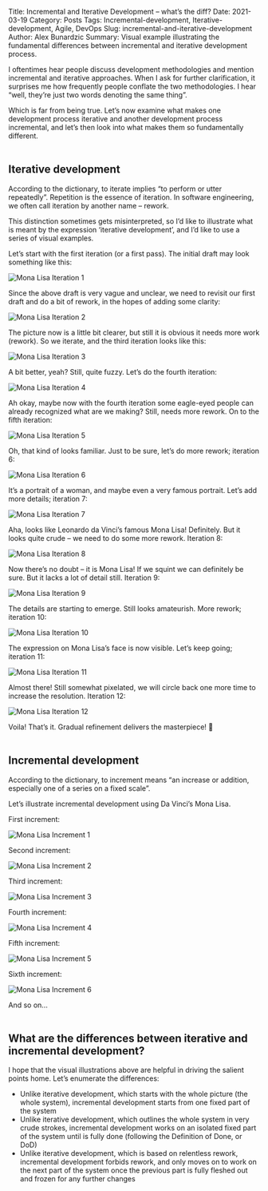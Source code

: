 Title: Incremental and Iterative Development – what’s the diff?
Date: 2021-03-19
Category: Posts
Tags: Incremental-development, Iterative-development, Agile, DevOps
Slug: incremental-and-iterative-development
Author: Alex Bunardzic
Summary: Visual example illustrating the fundamental differences between incremental and iterative development process.

I oftentimes hear people discuss development methodologies and mention incremental and iterative approaches. When I ask for further clarification, it surprises me how frequently people conflate the two methodologies. I hear “well, they’re just two words denoting the same thing”.

Which is far from being true. Let’s now examine what makes one development process iterative and another development process incremental, and let’s then look into what makes them so fundamentally different.
<br /><br />
## Iterative development

According to the dictionary, to iterate implies “to perform or utter repeatedly”. Repetition is the essence of iteration. In software engineering, we often call iteration by another name – rework.

This distinction sometimes gets misinterpreted, so I’d like to illustrate what is meant by the expression ‘iterative development’, and I’d like to use a series of visual examples.

Let’s start with the first iteration (or a first pass). The initial draft may look something like this:

![Mona Lisa Iteration 1](/images/monalisa/monalisa1.png)

Since the above draft is very vague and unclear, we need to revisit our first draft and do a bit of rework, in the hopes of adding some clarity:

![Mona Lisa Iteration 2](/images/monalisa/monalisa2.png)

The picture now is a little bit clearer, but still it is obvious it needs more work (rework). So we iterate, and the third iteration looks like this:

![Mona Lisa Iteration 3](/images/monalisa/monalisa3.png)

A bit better, yeah? Still, quite fuzzy. Let’s do the fourth iteration:

![Mona Lisa Iteration 4](/images/monalisa/monalisa4.png)

Ah okay, maybe now with the fourth iteration some eagle-eyed people can already recognized what are we making? Still, needs more rework. On to the fifth iteration:

![Mona Lisa Iteration 5](/images/monalisa/monalisa5.png)

Oh, that kind of looks familiar. Just to be sure, let’s do more rework; iteration 6:

![Mona Lisa Iteration 6](/images/monalisa/monalisa6.png)

It’s a portrait of a woman, and maybe even a very famous portrait. Let’s add more details; iteration 7:

![Mona Lisa Iteration 7](/images/monalisa/monalisa7.png)

Aha, looks like Leonardo da Vinci’s famous Mona Lisa! Definitely. But it looks quite crude – we need to do some more rework. Iteration 8:

![Mona Lisa Iteration 8](/images/monalisa/monalisa8.png)

Now there’s no doubt – it is Mona Lisa! If we squint we can definitely be sure. But it lacks a lot of detail still. Iteration 9:

![Mona Lisa Iteration 9](/images/monalisa/monalisa9.png)

The details are starting to emerge. Still looks amateurish. More rework; iteration 10:

![Mona Lisa Iteration 10](/images/monalisa/monalisa10.png)

The expression on Mona Lisa’s face is now visible. Let’s keep going; iteration 11:

![Mona Lisa Iteration 11](/images/monalisa/monalisa11.png)

Almost there! Still somewhat pixelated, we will circle back one more time to increase the resolution. Iteration 12:

![Mona Lisa Iteration 12](/images/monalisa/monalisa12.png)

Voila! That’s it. Gradual refinement delivers the masterpiece!
<br /><br />
## Incremental development

According to the dictionary, to increment means “an increase or addition, especially one of a series on a fixed scale”.

Let’s illustrate incremental development using Da Vinci’s Mona Lisa.

First increment:

![Mona Lisa Increment 1](/images/monalisa/monalisaincrement1.png)

Second increment:

![Mona Lisa Increment 2](/images/monalisa/monalisaincrement2.png)

Third increment:

![Mona Lisa Increment 3](/images/monalisa/monalisaincrement3.png)

Fourth increment:

![Mona Lisa Increment 4](/images/monalisa/monalisaincrement4.png)

Fifth increment:

![Mona Lisa Increment 5](/images/monalisa/monalisaincrement5.png)

Sixth increment:

![Mona Lisa Increment 6](/images/monalisa/monalisaincrement6.png)

And so on…
<br /><br />
## What are the differences between iterative and incremental development?

I hope that the visual illustrations above are helpful in driving the salient points home. Let’s enumerate the differences:

- Unlike iterative development, which starts with the whole picture (the whole system), incremental development starts from one fixed part of the system
- Unlike iterative development, which outlines the whole system in very crude strokes, incremental development works on an isolated fixed part of the system until is fully done (following the Definition of Done, or DoD)
- Unlike iterative development, which is based on relentless rework, incremental development forbids rework, and only moves on to work on the next part of the system once the previous part is fully fleshed out and frozen for any further changes

<br />